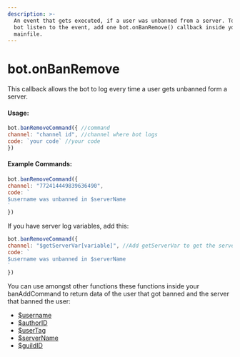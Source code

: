 ```yaml
---
description: >-
  An event that gets executed, if a user was unbanned from a server. To let the
  bot listen to the event, add one bot.onBanRemove() callback inside your
  mainfile.
---
```


# bot.onBanRemove

This callback allows the bot to log every time a user gets unbanned form a server.

#### Usage:

```javascript
bot.banRemoveCommand({ //command
channel: "channel id", //channel where bot logs
code: `your code` //your code
})
```

#### Example Commands:

```javascript
bot.banRemoveCommand({ 
channel: "772414449839636490",
code: `
$username was unbanned in $serverName
`
})
```

If you have server log variables, add this:

```javascript
bot.banRemoveCommand({ 
channel: "$getServerVar[variable]", //Add getServerVar to get the servers log channel (if they set it ofcourse)
code: `
$username was unbanned in $serverName
`
})
```

You can use amongst other functions these functions inside your banAddCommand to return data of the user that got banned and the server that banned the user:

* [$username](../functions/usdusername.md)
* [$authorID](../functions/usdauthorid.md)
* [$userTag](../functions/usdusertag.md)
* [$serverName](../functions/usdservername.md)
* [$guildID](../functions/usdguildid.md)
